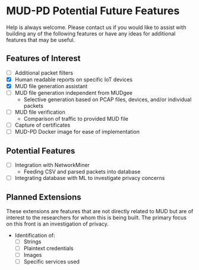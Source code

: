 # MUD-PD Potential Future Features

Help is always welcome. Please contact us if you would like to assist with building any of the following features
 or have any ideas for additional features that may be useful. 

## Features of Interest

- [ ] Additional packet filters
- [x] Human readable reports on specific IoT devices
- [x] MUD file generation assistant
- [ ] MUD file generation independent from MUDgee
  * Selective generation based on PCAP files, devices, and/or individual packets
- [ ] MUD file verification
  * Comparison of traffic to provided MUD file
- [ ] Capture of certificates
- [ ] MUD-PD Docker image for ease of implementation

## Potential Features

- [ ] Integration with NetworkMiner
  * Feeding CSV and parsed packets into database
- [ ] Integrating database with ML to investigate privacy concerns

## Planned Extensions

These extensions are features that are not directly related to MUD but are of interest to the researchers for whom this is being built. 
The primary focus on this front is an investigation of privacy.

* Identification of:
  - [ ] Strings
  - [ ] Plaintext credentials
  - [ ] Images
  - [ ] Specific services used
